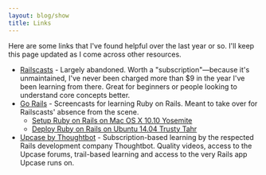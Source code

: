 ```yaml
---
layout: blog/show
title: Links
---
```

Here are some links that I've found helpful over the last year or so. I'll keep this page updated as I come across other resources.

* [Railscasts](http://railscasts.com/) - Largely abandoned. Worth a "subscription"—because it's unmaintained, I've never been charged more than $9 in the year I've been learning from there. Great for beginners or people looking to understand core concepts better.
* [Go Rails](https://gorails.com/) - Screencasts for learning Ruby on Rails. Meant to take over for Railscasts' absence from the scene.
	* [Setup Ruby on Rails on Mac OS X 10.10 Yosemite](https://gorails.com/setup/osx/10.10-yosemite)
    * [Deploy Ruby on Rails on Ubuntu 14.04 Trusty Tahr](https://gorails.com/deploy/ubuntu/14.04)
* [Upcase by Thoughtbot](https://upcase.com) - Subscription-based learning by the respected Rails development company Thoughtbot. Quality videos, access to the Upcase forums, trail-based learning and access to the very Rails app Upcase runs on.
